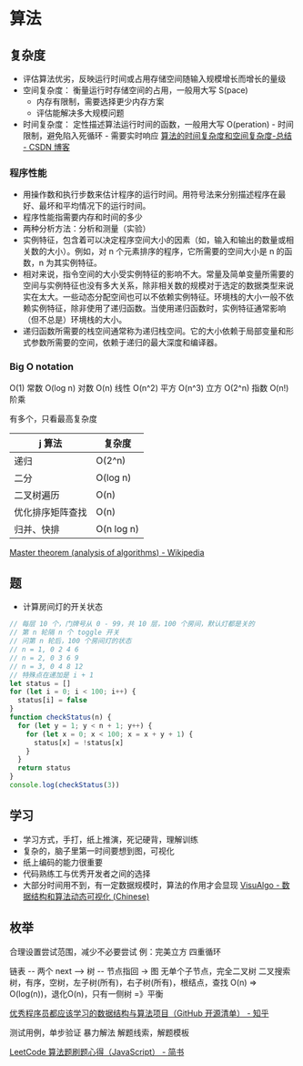 # 算法

## 复杂度

- 评估算法优劣，反映运行时间或占用存储空间随输入规模增长而增长的量级
- 空间复杂度： 衡量运行时存储空间的占用，一般用大写 S(pace)
  - 内存有限制，需要选择更少内存方案
  - 评估能解决多大规模问题
- 时间复杂度： 定性描述算法运行时间的函数，一般用大写 O(peration) - 时间限制，避免陷入死循环 - 需要实时响应
  [算法的时间复杂度和空间复杂度-总结 - CSDN 博客](https://blog.csdn.net/zolalad/article/details/11848739)

### 程序性能

- 用操作数和执行步数来估计程序的运行时间。用符号法来分别描述程序在最好、最坏和平均情况下的运行时间。
- 程序性能指需要内存和时间的多少
- 两种分析方法：分析和测量（实验）
- 实例特征，包含着可以决定程序空间大小的因素（如，输入和输出的数量或相关数的大小）。例如，对 n 个元素排序的程序，它所需要的空间大小是 n 的函数，n 为其实例特征。
- 相对来说，指令空间的大小受实例特征的影响不大。常量及简单变量所需要的空间与实例特征也没有多大关系，除非相关数的规模对于选定的数据类型来说实在太大。一些动态分配空间也可以不依赖实例特征。环境栈的大小一般不依赖实例特征，除非使用了递归函数。当使用递归函数时，实例特征通常影响（但不总是）环境栈的大小。
- 递归函数所需要的栈空间通常称为递归栈空间。它的大小依赖于局部变量和形式参数所需要的空间，依赖于递归的最大深度和编译器。

### Big O notation

O(1) 常数
O(log n) 对数
O(n) 线性
O(n^2) 平方
O(n^3) 立方
O(2^n) 指数
O(n!) 阶乘

有多个，只看最高复杂度

| j 算法           | 复杂度     |
| ---------------- | ---------- |
| 递归             | O(2^n)     |
| 二分             | O(log n)   |
| 二叉树遍历       | O(n)       |
| 优化排序矩阵查找 | O(n)       |
| 归并、快排       | O(n log n) |

[Master theorem (analysis of algorithms) - Wikipedia](<https://en.wikipedia.org/wiki/Master_theorem_(analysis_of_algorithms)>)

## 题

- 计算房间灯的开关状态

```js
// 每层 10 个，门牌号从 0 - 99，共 10 层，100 个房间，默认灯都是关的
// 第 n 轮隔 n 个 toggle 开关
// 问第 n 轮后，100 个房间灯的状态
// n = 1, 0 2 4 6
// n = 2, 0 3 6 9
// n = 3, 0 4 8 12
// 特殊点在递加是 i + 1
let status = []
for (let i = 0; i < 100; i++) {
  status[i] = false
}
function checkStatus(n) {
  for (let y = 1; y < n + 1; y++) {
    for (let x = 0; x < 100; x = x + y + 1) {
      status[x] = !status[x]
    }
  }
  return status
}
console.log(checkStatus(3))
```

## 学习

- 学习方式，手打，纸上推演，死记硬背，理解训练
- 复杂的，脑子里第一时间要想到图，可视化
- 纸上编码的能力很重要
- 代码熟练工与优秀开发者之间的选择
- 大部分时间用不到，有一定数据规模时，算法的作用才会显现
  [VisuAlgo - 数据结构和算法动态可视化 (Chinese)](https://visualgo.net/zh)

## 枚举
合理设置尝试范围，减少不必要尝试
例：完美立方 四重循环

链表 -- 两个 next --> 树 -- 节点指回 -> 图
无单个子节点，完全二叉树
二叉搜索树，有序，空树，左子树(所有)，右子树(所有)，根结点，查找 O(n) => O(log(n))，退化O(n)，只有一侧树 =》平衡

[优秀程序员都应该学习的数据结构与算法项目（GitHub 开源清单） - 知乎](https://zhuanlan.zhihu.com/p/74584796)

测试用例，单步验证
暴力解法
解题线索，解题模板

[LeetCode 算法题刷题心得（JavaScript） - 简书](https://www.jianshu.com/p/8876704ea9c8)

